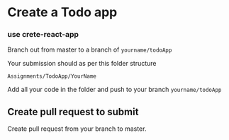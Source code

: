 # Create a Todo app

### use crete-react-app

Branch out from master to a branch of ```yourname/todoApp```

Your submission should as per this folder structure

```
Assignments/TodoApp/YourName
```

Add all your code in the folder and push to your branch ```yourname/todoApp```

## Create pull request to submit

Create pull request from your branch to master.
